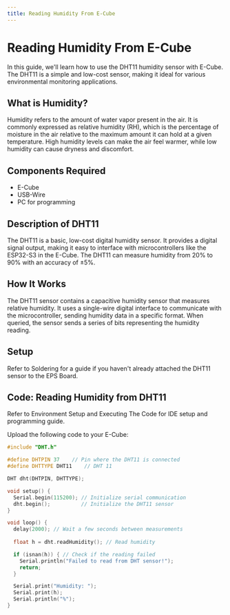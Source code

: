 ```yaml
---
title: Reading Humidity From E-Cube
---
```


# Reading Humidity From E-Cube

In this guide, we'll learn how to use the DHT11 humidity sensor with E-Cube. The DHT11 is a simple and low-cost sensor, making it ideal for various environmental monitoring applications.

## What is Humidity?

Humidity refers to the amount of water vapor present in the air. It is commonly expressed as relative humidity (RH), which is the percentage of moisture in the air relative to the maximum amount it can hold at a given temperature. High humidity levels can make the air feel warmer, while low humidity can cause dryness and discomfort.

## Components Required

- E-Cube
- USB-Wire
- PC for programming

## Description of DHT11

The DHT11 is a basic, low-cost digital humidity sensor. It provides a digital signal output, making it easy to interface with microcontrollers like the ESP32-S3 in the E-Cube. The DHT11 can measure humidity from 20% to 90% with an accuracy of ±5%.

## How It Works

The DHT11 sensor contains a capacitive humidity sensor that measures relative humidity. It uses a single-wire digital interface to communicate with the microcontroller, sending humidity data in a specific format. When queried, the sensor sends a series of bits representing the humidity reading.

## Setup

Refer to Soldering for a guide if you haven't already attached the DHT11 sensor to the EPS Board.

## Code: Reading Humidity from DHT11

Refer to Environment Setup and Executing The Code for IDE setup and programming guide.

Upload the following code to your E-Cube:

```cpp
#include "DHT.h"

#define DHTPIN 37    // Pin where the DHT11 is connected
#define DHTTYPE DHT11    // DHT 11

DHT dht(DHTPIN, DHTTYPE);

void setup() {
  Serial.begin(115200); // Initialize serial communication
  dht.begin();          // Initialize the DHT11 sensor
}

void loop() {
  delay(2000); // Wait a few seconds between measurements
  
  float h = dht.readHumidity(); // Read humidity

  if (isnan(h)) { // Check if the reading failed
    Serial.println("Failed to read from DHT sensor!");
    return;
  }

  Serial.print("Humidity: ");
  Serial.print(h);
  Serial.println("%");
}
```